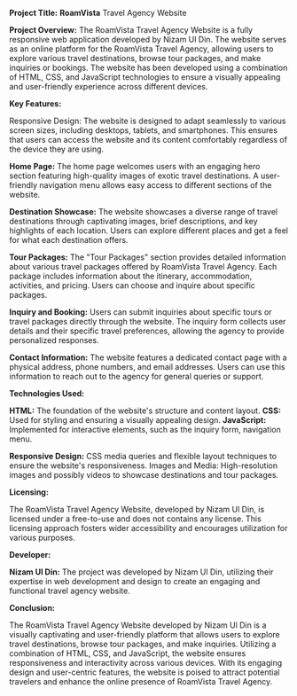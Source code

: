 **Project Title:** **RoamVista** Travel Agency Website

**Project Overview:**
The RoamVista Travel Agency Website is a fully responsive web application developed by Nizam Ul Din. The website serves as an online platform for the RoamVista Travel Agency, allowing users to explore various travel destinations, browse tour packages, and make inquiries or bookings. The website has been developed using a combination of HTML, CSS, and JavaScript technologies to ensure a visually appealing and user-friendly experience across different devices.

**Key Features:**

Responsive Design: The website is designed to adapt seamlessly to various screen sizes, including desktops, tablets, and smartphones. This ensures that users can access the website and its content comfortably regardless of the device they are using.

**Home Page:** The home page welcomes users with an engaging hero section featuring high-quality images of exotic travel destinations. A user-friendly navigation menu allows easy access to different sections of the website.

**Destination Showcase:** The website showcases a diverse range of travel destinations through captivating images, brief descriptions, and key highlights of each location. Users can explore different places and get a feel for what each destination offers.

**Tour Packages:** The "Tour Packages" section provides detailed information about various travel packages offered by RoamVista Travel Agency. Each package includes information about the itinerary, accommodation, activities, and pricing. Users can choose and inquire about specific packages.

**Inquiry and Booking:** Users can submit inquiries about specific tours or travel packages directly through the website. The inquiry form collects user details and their specific travel preferences, allowing the agency to provide personalized responses.

**Contact Information:** The website features a dedicated contact page with a  physical address, phone numbers, and email addresses. Users can use this information to reach out to the agency for general queries or support.


**Technologies Used:**

**HTML:** The foundation of the website's structure and content layout.
**CSS:** Used for styling and ensuring a visually appealing design.
**JavaScript:** Implemented for interactive elements, such as the inquiry form, navigation menu.

**Responsive Design:** CSS media queries and flexible layout techniques to ensure the website's responsiveness.
Images and Media: High-resolution images and possibly videos to showcase destinations and tour packages.

**Licensing:**

The RoamVista Travel Agency Website, developed by Nizam Ul Din, is licensed under a free-to-use and does not contains any  license. This licensing approach fosters wider accessibility and encourages utilization for various purposes.

**Developer:**

**Nizam Ul Din:** The project was developed by Nizam Ul Din, utilizing their expertise in web development and design to create an engaging and functional travel agency website.

**Conclusion:**

The RoamVista Travel Agency Website developed by Nizam Ul Din is a visually captivating and user-friendly platform that allows users to explore travel destinations, browse tour packages, and make inquiries. Utilizing a combination of HTML, CSS, and JavaScript, the website ensures responsiveness and interactivity across various devices. With its engaging design and user-centric features, the website is poised to attract potential travelers and enhance the online presence of RoamVista Travel Agency.
